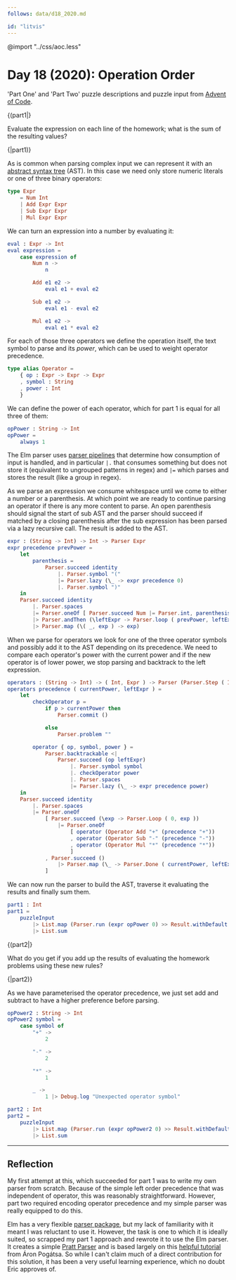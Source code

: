 ```yaml
---
follows: data/d18_2020.md

id: "litvis"
---
```


@import "../css/aoc.less"

# Day 18 (2020): Operation Order

'Part One' and 'Part Two' puzzle descriptions and puzzle input from [Advent of Code](https://adventofcode.com/2020/day/18).

{(part1|}

Evaluate the expression on each line of the homework; what is the sum of the resulting values?

{|part1)}

As is common when parsing complex input we can represent it with an [abstract syntax tree](https://en.wikipedia.org/wiki/Abstract_syntax_tree) (AST). In this case we need only store numeric literals or one of three binary operators:

```elm {l}
type Expr
    = Num Int
    | Add Expr Expr
    | Sub Expr Expr
    | Mul Expr Expr
```

We can turn an expression into a number by evaluating it:

```elm {l}
eval : Expr -> Int
eval expression =
    case expression of
        Num n ->
            n

        Add e1 e2 ->
            eval e1 + eval e2

        Sub e1 e2 ->
            eval e1 - eval e2

        Mul e1 e2 ->
            eval e1 * eval e2
```

For each of those three operators we define the operation itself, the text symbol to parse and its _power_, which can be used to weight operator precedence.

```elm {l}
type alias Operator =
    { op : Expr -> Expr -> Expr
    , symbol : String
    , power : Int
    }
```

We can define the power of each operator, which for part 1 is equal for all three of them:

```elm {l}
opPower : String -> Int
opPower =
    always 1
```

The Elm parser uses [parser pipelines](https://package.elm-lang.org/packages/elm/parser/latest/#parser-pipelines) that determine how consumption of input is handled, and in particular `|.` that consumes something but does not store it (equivalent to ungrouped patterns in regex) and `|=` which parses and stores the result (like a group in regex).

As we parse an expression we consume whitespace until we come to either a number or a parenthesis. At which point we are ready to continue parsing an operator if there is any more content to parse. An open parenthesis should signal the start of sub AST and the parser should succeed if matched by a closing parenthesis after the sub expression has been parsed via a lazy recursive call. The result is added to the AST.

```elm {l}
expr : (String -> Int) -> Int -> Parser Expr
expr precedence prevPower =
    let
        parenthesis =
            Parser.succeed identity
                |. Parser.symbol "("
                |= Parser.lazy (\_ -> expr precedence 0)
                |. Parser.symbol ")"
    in
    Parser.succeed identity
        |. Parser.spaces
        |= Parser.oneOf [ Parser.succeed Num |= Parser.int, parenthesis ]
        |> Parser.andThen (\leftExpr -> Parser.loop ( prevPower, leftExpr ) (operators precedence))
        |> Parser.map (\( _, exp ) -> exp)
```

When we parse for operators we look for one of the three operator symbols and possibly add it to the AST depending on its precedence. We need to compare each operator's power with the current power and if the new operator is of lower power, we stop parsing and backtrack to the left expression.

```elm {l}
operators : (String -> Int) -> ( Int, Expr ) -> Parser (Parser.Step ( Int, Expr ) ( Int, Expr ))
operators precedence ( currentPower, leftExpr ) =
    let
        checkOperator p =
            if p > currentPower then
                Parser.commit ()

            else
                Parser.problem ""

        operator { op, symbol, power } =
            Parser.backtrackable <|
                Parser.succeed (op leftExpr)
                    |. Parser.symbol symbol
                    |. checkOperator power
                    |. Parser.spaces
                    |= Parser.lazy (\_ -> expr precedence power)
    in
    Parser.succeed identity
        |. Parser.spaces
        |= Parser.oneOf
            [ Parser.succeed (\exp -> Parser.Loop ( 0, exp ))
                |= Parser.oneOf
                    [ operator (Operator Add "+" (precedence "+"))
                    , operator (Operator Sub "-" (precedence "-"))
                    , operator (Operator Mul "*" (precedence "*"))
                    ]
            , Parser.succeed ()
                |> Parser.map (\_ -> Parser.Done ( currentPower, leftExpr ))
            ]
```

We can now run the parser to build the AST, traverse it evaluating the results and finally sum them.

```elm {l r}
part1 : Int
part1 =
    puzzleInput
        |> List.map (Parser.run (expr opPower 0) >> Result.withDefault (Num -1) >> eval)
        |> List.sum
```

{(part2|}

What do you get if you add up the results of evaluating the homework problems using these new rules?

{|part2)}

As we have parameterised the operator precedence, we just set add and subtract to have a higher preference before parsing.

```elm {l}
opPower2 : String -> Int
opPower2 symbol =
    case symbol of
        "+" ->
            2

        "-" ->
            2

        "*" ->
            1

        _ ->
            1 |> Debug.log "Unexpected operator symbol"
```

```elm {l r}
part2 : Int
part2 =
    puzzleInput
        |> List.map (Parser.run (expr opPower2 0) >> Result.withDefault (Num -1) >> eval)
        |> List.sum
```

---

## Reflection

My first attempt at this, which succeeded for part 1 was to write my own parser from scratch. Because of the simple left order precedence that was independent of operator, this was reasonably straightforward. However, part two required encoding operator precedence and my simple parser was really equipped to do this.

Elm has a very flexible [parser package](https://package.elm-lang.org/packages/elm/parser/latest/Parser), but my lack of familiarity with it meant I was reluctant to use it. However, the task is one to which it is ideally suited, so scrapped my part 1 approach and rewrote it to use the Elm parser. It creates a simple [Pratt Parser](https://en.wikipedia.org/wiki/Operator-precedence_parser#Pratt_parsing) and is based largely on this [helpful tutorial](https://medium.com/@pogiaron/writing-a-calculator-with-pratt-parsing-in-elm-a9c9dc53ca7e) from Áron Pogátsa. So while I can't claim much of a direct contribution for this solution, it has been a very useful learning experience, which no doubt Eric approves of.
